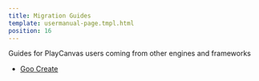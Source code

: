 ```yaml
---
title: Migration Guides
template: usermanual-page.tmpl.html
position: 16
---
```


Guides for PlayCanvas users coming from other engines and frameworks

* [Goo Create][1]


[1]: /user-manual/migration-guides/from-goo-create
